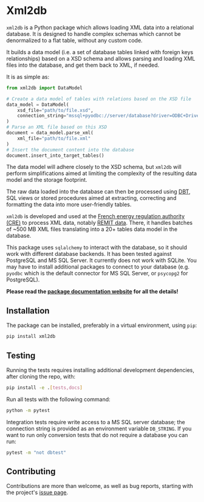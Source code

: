 # Xml2db

`xml2db` is a Python package which allows loading XML data into a relational database. It is designed to handle complex 
schemas which cannot be denormalized to a flat table, without any custom code.

It builds a data model (i.e. a set of database tables linked with foreign keys relationships) based on a XSD schema and
allows parsing and loading XML files into the database, and get them back to XML, if needed.

It is as simple as:

```python
from xml2db import DataModel

# Create a data model of tables with relations based on the XSD file
data_model = DataModel(
    xsd_file="path/to/file.xsd", 
    connection_string="mssql+pyodbc://server/database?driver=ODBC+Driver+17+for+SQL+Server&trusted_connection=yes",
)
# Parse an XML file based on this XSD
document = data_model.parse_xml(
    xml_file="path/to/file.xml"
)
# Insert the document content into the database
document.insert_into_target_tables()
```

The data model will adhere closely to the XSD schema, but `xml2db` will perform simplifications aimed at limiting the 
complexity of the resulting data model and the storage footprint.

The raw data loaded into the database can then be processed using [DBT](https://www.getdbt.com/), SQL views or 
stored procedures aimed at extracting, correcting and formatting the data into more user-friendly tables.

`xml2db` is developed and used at the [French energy regulation authority (CRE)](https://www.cre.fr/) to process XML 
data, notably [REMIT data](https://www.acer.europa.eu/remit/data-collection). There, it handles batches of ~500 MB XML 
files translating into a 20+ tables data model in the database.

This package uses `sqlalchemy` to interact with the database, so it should work with different database backends. It has
been tested against PostgreSQL and MS SQL Server. It currently does not work with SQLite. You may have to install 
additional packages to connect to your database (e.g. `pyodbc` which is the default connector for MS SQL Server, or 
`psycopg2` for PostgreSQL).  

**Please read the [package documentation website](https://cre-dev.github.io/xml2db) for all the details!**

## Installation

The package can be installed, preferably in a virtual environment, using `pip`:

``` bash
pip install xml2db
```

## Testing

Running the tests requires installing additional development dependencies, after cloning the repo, with:

```bash
pip install -e .[tests,docs]
```

Run all tests with the following command:

```bash
python -m pytest
```

Integration tests require write access to a MS SQL server database; the connection string is provided as an environment 
variable `DB_STRING`. If you want to run only conversion tests that do not require a database you can run:

```bash
pytest -m "not dbtest"
`````

## Contributing

Contributions are more than welcome, as well as bug reports, starting with the project's 
[issue page](https://github.com/cre-dev/xml2db/issues).
